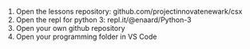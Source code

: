 1) Open the lessons repository: github.com/projectinnovatenewark/csx
2) Open the repl for python 3: repl.it/@enaard/Python-3
3) Open your own github repository
4) Open your programming folder in VS Code